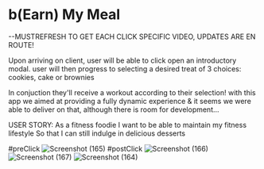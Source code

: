 # b(Earn) My Meal
 
--MUSTREFRESH TO GET EACH CLICK SPECIFIC VIDEO, UPDATES ARE EN ROUTE! 

Upon arriving on client, user will be able to click open an introductory modal. user will then progress to selecting a desired treat of 3 choices: cookies, cake or brownies

In conjuction they'll receive a workout according to their selection! with this app we aimed at providing a fully dynamic experience & it seems we were able to deliver on that, although there is room for development...

 USER STORY:
As a fitness foodie
I want to be able to maintain my fitness lifestyle
So that I can still indulge in delicious desserts

#preClick
![Screenshot (165)](https://user-images.githubusercontent.com/62162419/97796152-f0b7c180-1be4-11eb-990b-c1fcc6dfc8d0.png)
#postClick
![Screenshot (166)](https://user-images.githubusercontent.com/62162419/97796151-ef869480-1be4-11eb-8f28-b43eb5269f27.png)
![Screenshot (167)](https://user-images.githubusercontent.com/62162419/97796153-f0b7c180-1be4-11eb-8824-71010d96e062.png)
![Screenshot (164)](https://user-images.githubusercontent.com/62162419/97946167-90955c80-1d57-11eb-97a8-26f2c31b733b.png)
